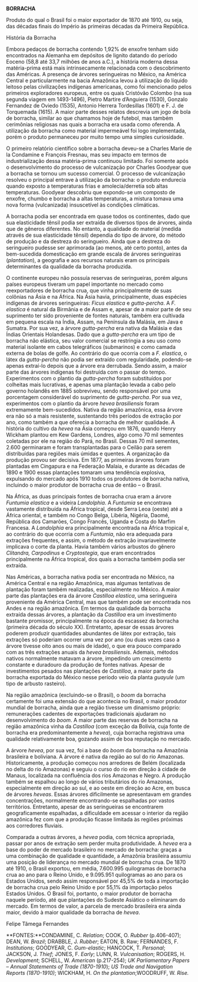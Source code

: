 **BORRACHA**

Produto do qual o Brasil foi o maior exportador de 1870 até 1910, ou
seja, das décadas finais do Império às primeiras décadas da Primeira
República.

História da Borracha

Embora pedaços de borracha contendo 1,92% de enxofre tenham sido
encontrados na Alemanha em depósitos de lignito datando do período
Eoceno (58,8 até 33,7 milhões de anos a.C.), a história moderna dessa
matéria-prima está mais intrinsecamente relacionada com o descobrimento
das Américas. A presença de árvores seringueiras no México, na América
Central e particularmente na bacia Amazônica levou à utilização do
líquido leitoso pelas civilizações indígenas americanas, como foi
mencionado pelos primeiros exploradores europeus, entre os quais
Cristóvão Colombo (na sua segunda viagem em 1493-1496), Pietro Martire
d’Anguiera (1530), Gonzalo Fernandez de Oviedo (1535), Antonio Herrera
Tordesillas (1601) e F. J. de Torquemada (1615). A maior parte desses
relatos descrevia um jogo de bola de borracha, similar ao que chamamos
hoje de futebol, mas também cerimônias religiosas nas quais a borracha
era usada como oferenda. A utilização da borracha como material
impermeável foi logo implementada, porém o produto permaneceu por muito
tempo uma simples curiosidade.

O primeiro relatório científico sobre a borracha deveu-se a Charles
Marie de la Condamine e François Fresnau, mas seu impacto em termos de
industrialização dessa matéria-prima continuou limitado. Foi somente
após o desenvolvimento do processo de vulcanização por Charles Goodyear
que a borracha se tornou um sucesso comercial. O processo de
vulcanização resolveu o principal entrave à utilização da borracha: o
produto endurecia quando exposto a temperaturas frias e
amolecia/derretia sob altas temperaturas. Goodyear descobriu que
expondo-se um composto de enxofre, chumbo e borracha a altas
temperaturas, a mistura tomava uma nova forma (vulcanizada) insuscetível
às condições climáticas.

A borracha podia ser encontrada em quase todos os continentes, dado que
sua elasticidade tênsil podia ser extraída de diversos tipos de árvores,
ainda que de gêneros diferentes. No entanto, a qualidade do material
(medida através de sua elasticidade tênsil) dependia do tipo de árvore,
do método de produção e da destreza do seringueiro. Ainda que a destreza
do seringueiro pudesse ser aprimorada (ao menos, até certo ponto), antes
da bem-sucedida domesticação em grande escala de árvores seringueiras
(*plantation*), a geografia e aos recursos naturais eram os principais
determinantes da qualidade da borracha produzida.

O continente europeu não possuía reservas de seringueiras, porém alguns
países europeus tiveram um papel importante no mercado como
reexportadores de borracha crua, que vinha principalmente de suas
colônias na Ásia e na África. Na Ásia havia, principalmente, duas
espécies indígenas de árvores seringueiras: *Ficus elastica* e
*gutta-percha*. A *F. elastica* é natural da Birmânia e de Assam e,
apesar de a maior parte de seu suprimento ter sido proveniente de fontes
naturais, também era cultivada em pequena escala na Índia, Assam, na
Península da Malásia, em Java e Sumatra. Por sua vez, a árvore
*gutta-percha* era nativa da Malásia e das Índias Orientais Holandesas.
Dado que a *gutta-percha* era um tipo de borracha não elástica, seu
valor comercial se restringia a seu uso como material isolante em cabos
telegráficos (submarinos) e como camada externa de bolas de golfe. Ao
contrário do que ocorria com a *F. elastica*, o látex da *gutta-percha*
não podia ser extraído com regularidade, podendo-se apenas extraí-lo
depois que a árvore era derrubada. Sendo assim, a maior parte das
árvores indígenas foi destruída com o passar do tempo. Experimentos com
o plantio da *gutta-percha* foram substituídos por colheitas mais
lucrativas, e apenas uma plantação levada a cabo pelo governo holandês
em 1885 sobreviveu, sendo responsável por uma porcentagem considerável
do suprimento de *gutta-percha*. Por sua vez, experimentos com o plantio
da árvore *hevea brasiliensis* foram extremamente bem-sucedidos. Nativa
da região amazônica, essa árvore era não só a mais resistente,
sustentando três períodos de extração por ano, como também a que
oferecia a borracha de melhor qualidade. A história do cultivo da
*hevea* na Ásia começou em 1876, quando Henry Wickham plantou em Kew
Gardens, Londres, algo como 70 mil sementes coletadas por ele na região
do Pará, no Brasil. Dessas 70 mil sementes, 2.600 germinaram e foram
transplantadas para o Ceilão para serem distribuídas para regiões mais
úmidas e quentes. A organização da produção provou ser decisiva. Em
1877, as primeiras árvores foram plantadas em Cingapura e na Federação
Malaia, e durante as décadas de 1890 e 1900 essas plantações tomaram uma
tendência explosiva, expulsando do mercado após 1910 todos os produtores
de borracha nativa, incluindo o maior produtor de borracha crua de então
– o Brasil.

Na África, as duas principais fontes de borracha crua eram a árvore
*Funtumia elastica* e a videira *Landolphia*. A *Funtumia* se encontrava
vastamente distribuída na África tropical, desde Serra Leoa (oeste) até
a África oriental, e também no Congo Belga, Libéria, Nigéria, Daomé,
República dos Camarões, Congo Francês, Uganda e Costa do Marfim
Francesa. A *Landolphia* era principalmente encontrada na África
tropical e, ao contrário do que ocorria com a *Funtumia*, não era
adequada para extrações frequentes, e assim, o método de extração
invariavelmente implicava o corte da planta. Havia também vários
arbustos do gênero *Clitandra, Carpodinus* e *Cryptostegia*, que eram
encontrados principalmente na África tropical, dos quais a borracha
também podia ser extraída.

Nas Américas, a borracha nativa podia ser encontrada no México, na
América Central e na região Amazônica, mas algumas tentativas de
plantação foram também realizadas, especialmente no México. A maior
parte das plantações era da árvore *Castilloa elastica*, uma seringueira
proveniente da América Central, mas que também pode ser encontrada nos
Andes e na região amazônica. Em termos da qualidade da borracha extraída
dessas árvores, a plantação da *Castilloa* era um investimento bastante
promissor, principalmente na época da escassez da borracha (primeira
década do século XX). Entretanto, apesar de essas árvores poderem
produzir quantidades abundantes de látex por extração, tais extrações só
poderiam ocorrer uma vez por ano (ou duas vezes caso a árvore tivesse
oito anos ou mais de idade), o que era pouco comparado com as três
extrações anuais da *hevea brasiliensis*. Ademais, métodos nativos
normalmente matavam a árvore, impedindo um crescimento constante e
duradouro da produção de fontes nativas. Apesar de investimentos pesados
nas plantações de *Castilloa*, a maior parte da borracha exportada do
México nesse período veio da planta *guayule* (um tipo de arbusto
rasteiro).

Na região amazônica (excluindo-se o Brasil), o *boom* da borracha
certamente foi uma extensão do que acontecia no Brasil, o maior produtor
mundial de borracha, ainda que a região tivesse um dinamismo próprio:
remunerações cadentes de exportações tradicionais ajudaram no
desenvolvimento do *boom*. A maior parte das reservas de borracha na
região amazônica vinha da *Castilloa* (com exceção da Bolívia, cuja
fonte de borracha era predominantemente a *hevea*), cuja borracha
registrava uma qualidade relativamente boa, gozando assim de boa
reputação no mercado.

A árvore *hevea*, por sua vez, foi a base do *boom* da borracha na
Amazônia brasileira e boliviana. A árvore é nativa da região ao sul do
rio Amazonas. Historicamente, a produção começou nos arredores de Belém
(localizada no delta do rio Amazonas) e seguiu o curso do rio em direção
à cidade de Manaus, localizada na confluência dos rios Amazonas e Negro.
A produção também se espalhou ao longo de vários tributários do rio
Amazonas, especialmente em direção ao sul, e ao oeste em direção ao
Acre, em busca de árvores *heveas*. Essas árvores dificilmente se
apresentavam em grandes concentrações, normalmente encontrando-se
espalhadas por vastos territórios. Entretanto, apesar de as seringueiras
se encontrarem geograficamente espalhadas, a dificuldade em acessar o
interior da região amazônica fez com que a produção ficasse limitada às
regiões próximas aos corredores fluviais.

Comparada a outras árvores, a *hevea* podia, com técnica apropriada,
passar por anos de extração sem perder muita produtividade. A *hevea*
era a base do poder de mercado brasileiro no mercado de borracha: graças
a uma combinação de qualidade e quantidade, a Amazônia brasileira
assumiu uma posição de liderança no mercado mundial de borracha crua. De
1870 até 1910, o Brasil exportou, em média, 7.600.995 quilogramas de
borracha crua ao ano para o Reino Unido, e 9.095.951 quilogramas ao ano
para os Estados Unidos, sendo assim responsável por 45,5% de toda a
importação de borracha crua pelo Reino Unido e por 55,1% da importação
pelos Estados Unidos. O Brasil foi, portanto, o maior produtor de
borracha naquele período, até que plantações do Sudeste Asiático o
eliminaram do mercado. Em termos de valor, a parcela de mercado
brasileira era ainda maior, devido à maior qualidade da borracha de
*hevea*.

Felipe Tâmega Fernandes

**FONTES:**CONDAMINE, C. *Relation*; COOK, O. *Rubber* (p.406-407);
DEAN, W. *Brazil*; DRABBLE, J. *Rubber*; EATON, B. Raw; FERNANDES, F.
*Institutions*; GOODYEAR, C. *Gum-elastic*; HANCOCK, T. *Personal*;
JACKSON, J. *Thief*; JONES, F. *Early*; LUNN, R. *Vulcanisation*;
ROGERS, H. *Development*; SCHELL, W. *American* (p.217-254); *UK
Parliamentary Papers – Annual Statements of Trade (1870-1910*); *US
Trade and Navigation Reports (1870-1910)*; WICKHAM, H. *On the
plantation*;WOODRUFF, W. *Rise.*

